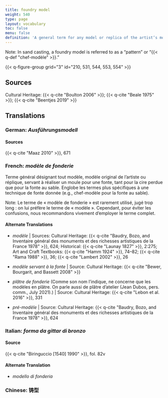 ```yaml
---
title: foundry model
weight: 540
type: page
layout: vocabulary
toc: false
menu: false
definition: 'A general term for any model or replica of the artist’s model that is used to make a mold. It is made by the foundry in order to preserve the artist’s model. A foundry model may also be used as a reference for the finishing of a bronze for the purpose of quality control.'
---
```


<div class="backmatter">
Note: In sand casting, a foundry model is referred to as a “pattern” or “{{< q-def "chef-modèle" >}}.”
</div>

{{< q-figure-group grid="3" id="210, 531, 544, 553, 554" >}}

## Sources

Cultural Heritage: {{< q-cite "Boulton 2006" >}}; {{< q-cite "Beale 1975" >}}; {{< q-cite "Beentjes 2019" >}}

## Translations

<div class="accordion">

### **German**: *Ausführungsmodell*

#### Sources

{{< q-cite "Maaz 2010" >}}, 671

### **French**: *modèle de fonderie*

Terme général désignant tout modèle, modèle original de l’artiste ou réplique, servant à réaliser un moule pour une fonte, tant pour la cire perdue que pour la fonte au sable. Englobe les termes plus spécifiques à une technique de fonte donnée (e.g., chef-modèle pour la fonte au sable).

<div class="backmatter">
Note: Le terme de « modèle de fonderie » est rarement utilisé, jugé trop long : on lui préfère le terme de « modèle ». Cependant, pour éviter les confusions, nous recommandons vivement d’employer le terme complet.
</div>

#### Alternate Translations

- *modèle* | Sources: Cultural Heritage: {{< q-cite "Baudry, Bozo, and Inventaire général des monuments et des richesses artistiques de la France 1978" >}}, 624; Historical: {{< q-cite "Launay 1827" >}}, 2:275; Art and Craft Textbooks: {{< q-cite "Hamm 1924" >}}, 74–82; {{< q-cite "Rama 1988" >}}, 36; {{< q-cite "Lambert 2002" >}}, 26

- *modèle servant à la fonte* | Source: Cultural Heritage: {{< q-cite "Bewer, Bourgarit, and Bassett 2008" >}}

- *plâtre de fonderie* (Comme son nom l’indique, ne concerne que les modèles en plâtre. On parle aussi de plâtre d’atelier (Jean Dubos, pers. comm., July 2021).) | Source: Cultural Heritage: {{< q-cite "Lebon et al. 2016" >}}, 331

- *pré-modèle* | Source: Cultural Heritage: {{< q-cite "Baudry, Bozo, and Inventaire général des monuments et des richesses artistiques de la France 1978" >}}, 624

### **Italian**: *forma da gittar di bronzo*

#### Source

{{< q-cite "Biringuccio [1540] 1990" >}}, fol. 82v

#### Alternate Translation

- *modello di fonderia*

### **Chinese**: 铸型

</div>
